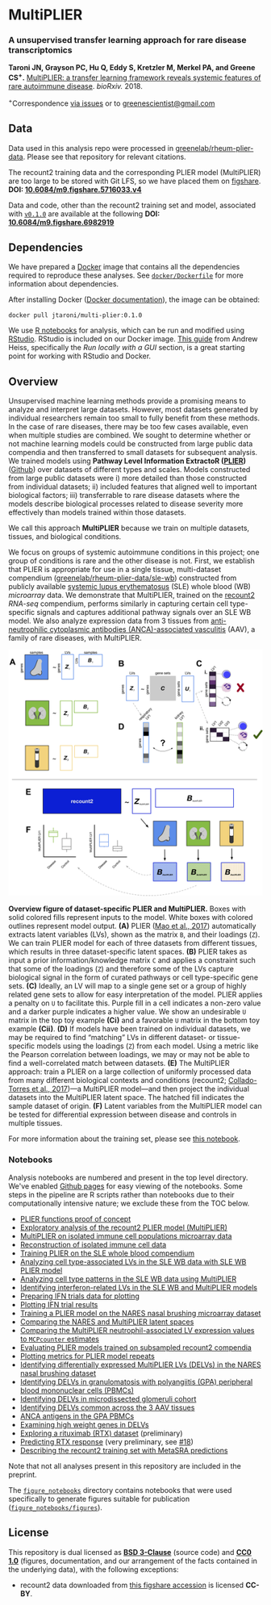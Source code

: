 # MultiPLIER

### A unsupervised transfer learning approach for rare disease transcriptomics

**Taroni JN, Grayson PC, Hu Q, Eddy S, Kretzler M, Merkel PA, and Greene CS<sup>+</sup>.** [MultiPLIER: a transfer learning framework reveals systemic features of rare autoimmune disease](https://doi.org/10.1101/395947). _bioRxiv._ 2018.

<sup>+</sup>Correspondence [via issues](https://github.com/greenelab/multi-plier/issues) or to [greenescientist@gmail.com](mailto:greenescientist@gmail.com)

## Data

Data used in this analysis repo were processed in [greenelab/rheum-plier-data](https://github.com/greenelab/). 
Please see that repository for relevant citations.

The recount2 training data and the corresponding PLIER model (MultiPLIER) are too large to be stored with Git LFS, so we have placed them on [figshare](https://figshare.com/). **DOI: [10.6084/m9.figshare.5716033.v4](https://doi.org/10.6084/m9.figshare.5716033.v4)**

Data and code, other than the recount2 training set and model, associated with [`v0.1.0`](https://github.com/greenelab/multi-plier/tree/v0.1.0) are available at the following **DOI: [10.6084/m9.figshare.6982919](https://doi.org/10.6084/m9.figshare.6982919)**

## Dependencies

We have prepared a [Docker](https://www.docker.com) image that contains all the dependencies required to reproduce these analyses. See [`docker/Dockerfile`](https://github.com/greenelab/multi-plier/blob/eb30c25e236ae8590d275f9d351f804bd922ca0a/docker/Dockerfile) for more information about dependencies. 

After installing Docker ([Docker documentation](https://docs.docker.com)), the image can be obtained:

```
docker pull jtaroni/multi-plier:0.1.0
```

We use [R notebooks](https://rmarkdown.rstudio.com/r_notebooks) for analysis, which can be run and modified using [RStudio](https://www.rstudio.com).
RStudio is included on our Docker image. 
[This guide](https://www.andrewheiss.com/blog/2017/04/27/super-basic-practical-guide-to-docker-and-rstudio/) from Andrew Heiss, specifically the _Run locally with a GUI_ section, is a great starting point for working with RStudio and Docker.

## Overview

Unsupervised machine learning methods provide a promising means to analyze and interpret large datasets. 
However, most datasets generated by individual researchers remain too small to fully benefit from these methods. 
In the case of rare diseases, there may be too few cases available, even when multiple studies are combined. 
We sought to determine whether or not machine learning models could be constructed from large public data compendia and then transferred to small datasets for subsequent analysis. 
We trained models using **Pathway Level Information ExtractoR ([PLIER](https://doi.org/10.1101/116061))** ([Github](https://github.com/wgmao/PLIER)) over datasets of different types and scales. 
Models constructed from large public datasets were 
i) more detailed than those constructed from individual datasets; 
ii) included features that aligned well to important biological factors; 
iii) transferrable to rare disease datasets where the models describe biological processes related to disease severity more effectively than models trained within those datasets. 

We call this approach **MultiPLIER** because we train on multiple datasets, tissues, and biological conditions.

We focus on groups of systemic autoimmune conditions in this project; one group of conditions is rare and the other disease is not. 
First, we establish that PLIER is appropriate for use in a single tissue, multi-dataset compendium ([greenelab/rheum-plier-data/sle-wb](https://github.com/greenelab/rheum-plier-data/tree/master/sle-wb)) constructed from publicly available [systemic lupus erythematosus](https://ghr.nlm.nih.gov/condition/systemic-lupus-erythematosus) (SLE) whole blood (WB) _microarray_ data. 
We demonstrate that MultiPLIER, trained on the [recount2](https://jhubiostatistics.shinyapps.io/recount/) _RNA-seq_ compendium, performs similarly in capturing certain cell type-specific signals and captures additional pathway signals over an SLE WB model.
We also analyze expression data from 3 tissues from [anti-neutrophilic cytoplasmic antibodies (ANCA)-associated vasculitis](https://rarediseases.info.nih.gov/diseases/13011/anca-associated-vasculitis) (AAV), a family of rare diseases, with MultiPLIER.

![](https://github.com/greenelab/multi-plier/blob/master/diagrams/overview_figure.png)

**Overview figure of dataset-specific PLIER and MultiPLIER.** Boxes with solid colored fills represent inputs to the model. White boxes with colored outlines represent model output. 
**(A)** PLIER ([Mao et al., 2017](https://doi.org/10.1101/116061)) automatically extracts latent variables (LVs), shown as the matrix `B`, and their loadings (`Z`). 
We can train PLIER model for each of three datasets from different tissues, which results in three dataset-specific latent spaces. 
**(B)** PLIER takes as input a prior information/knowledge matrix `C` and applies a constraint such that some of the loadings (`Z`) and therefore some of the LVs capture biological signal in the form of curated pathways or cell type-specific gene sets. 
**(C)** Ideally, an LV will map to a single gene set or a group of highly related gene sets to allow for easy interpretation of the model. 
PLIER applies a penalty on `U` to facilitate this. 
Purple fill in a cell indicates a non-zero value and a darker purple indicates a higher value. 
We show an undesirable `U` matrix in the top toy example **(Ci)** and a favorable `U` matrix in the bottom toy example **(Cii)**. **(D)** 
If models have been trained on individual datasets, we may be required to find “matching” LVs in different dataset- or tissue-specific models using the loadings (`Z`) from each model. 
Using a metric like the Pearson correlation between loadings, we may or may not be able to find a well-correlated match between datasets. 
**(E)** The MultiPLIER approach: train a PLIER on a large collection of uniformly processed data from many different biological contexts and conditions (recount2; [Collado-Torres et al., 2017](https://doi.org/10.1038/nbt.3838))—a MultiPLIER model—and then project the individual datasets into the MultiPLIER latent space. 
The hatched fill indicates the sample dataset of origin. 
**(F)** Latent variables from the MultiPLIER model can be tested for differential expression between disease and controls in multiple tissues.

For more information about the training set, please see [this notebook](https://greenelab.github.io/multi-plier/26-describe_recount2.nb.html).

### Notebooks

Analysis notebooks are numbered and present in the top level directory.
We've enabled [Github pages](https://pages.github.com/) for easy viewing of the notebooks.
Some steps in the pipeline are R scripts rather than notebooks due to their computationally intensive nature;
we exclude these from the TOC below.

* [PLIER functions proof of concept](https://greenelab.github.io/multi-plier/01-PLIER_util_proof-of-concept_notebook.nb.html)
* [Exploratory analysis of the recount2 PLIER model (MultiPLIER)](https://greenelab.github.io/multi-plier/02-recount2_PLIER_exploration.nb.html)
* [MultiPLIER on isolated immune cell populations microarray data](https://greenelab.github.io/multi-plier/03-isolated_cell_type_populations.nb.html)
* [Reconstruction of isolated immune cell data](https://greenelab.github.io/multi-plier/04-isolated_immune_cell_reconstruction.nb.html)
* [Training PLIER on the SLE whole blood compendium](https://greenelab.github.io/multi-plier/05-sle-wb_PLIER.nb.html)
* [Analyzing cell type-associated LVs in the SLE WB data with SLE WB PLIER model](https://greenelab.github.io/multi-plier/06-sle-wb_cell_type.nb.html)
* [Analyzing cell type patterns in the SLE WB data using MultiPLIER](https://greenelab.github.io/multi-plier/07-sle_cell_type_recount2_model.nb.html)
* [Identifying interferon-related LVs in the SLE WB and MultiPLIER models](https://greenelab.github.io/multi-plier/08-identify_ifn_LVs.nb.html)
* [Preparing IFN trials data for plotting](https://greenelab.github.io/multi-plier/09-sle_ifn_data_prep.nb.html)
* [Plotting IFN trial results](https://greenelab.github.io/multi-plier/10-sle_ifn_analysis.nb.html)
* [Training a PLIER model on the NARES nasal brushing microarray dataset](https://greenelab.github.io/multi-plier/12-train_NARES_PLIER.nb.html)
* [Comparing the NARES and MultiPLIER latent spaces](https://greenelab.github.io/multi-plier/13-compare_NARES_B.nb.html)
* [Comparing the MultiPLIER neutrophil-associated LV expression values to `MCPcounter` estimates](https://greenelab.github.io/multi-plier/14-NARES_MCPcounter.nb.html)
* [Evaluating PLIER models trained on subsampled recount2 compendia](https://greenelab.github.io/multi-plier/15-evaluate_subsampling.nb.html)
* [Plotting metrics for PLIER model repeats](https://greenelab.github.io/multi-plier/17-plotting_repeat_evals.nb.html)
* [Identifying differentially expressed MultiPLIER LVs (DELVs) in the NARES nasal brushing dataset](https://greenelab.github.io/multi-plier/18-NARES_differential_expression.nb.html)
* [Identifying DELVs in granulomatosis with polyangiitis (GPA) peripheral blood mononuclear cells (PBMCs)](https://greenelab.github.io/multi-plier/19-GPA_blood_differential_expression.nb.html)
* [Identifying DELVs in microdissected glomeruli cohort](https://greenelab.github.io/multi-plier/20-kidney_differential_expression.nb.html)
* [Identifying DELVs common across the 3 AAV tissues](https://greenelab.github.io/multi-plier/21-AAV_DLVE.nb.html)
* [ANCA antigens in the GPA PBMCs](https://greenelab.github.io/multi-plier/22-GPA_blood_top_LVs.nb.html)
* [Examining high weight genes in DELVs](https://greenelab.github.io/multi-plier/23-explore_AAV_recount_LVs.nb.html)
* [Exploring a rituximab (RTX) dataset](https://greenelab.github.io/multi-plier/24-explore_rtx.nb.html) (preliminary)
* [Predicting RTX response](https://greenelab.github.io/multi-plier/25-predict_response.nb.html) (very preliminary, see [#18](https://github.com/greenelab/multi-plier/pull/18))
* [Describing the recount2 training set with MetaSRA predictions](https://greenelab.github.io/multi-plier/26-describe_recount2.nb.html)

Note that not all analyses present in this repository are included in the preprint.

The [`figure_notebooks`](https://github.com/greenelab/multi-plier/tree/master/figure_notebooks) directory contains notebooks that were used specifically to generate figures suitable for publication ([`figure_notebooks/figures`](https://github.com/greenelab/multi-plier/tree/master/figure_notebooks/figures)).

## License 

This repository is dual licensed as **[BSD 3-Clause](https://github.com/greenelab/multi-plier/blob/master/LICENSE_BSD-3.md)** (source code) and **[CC0 1.0](https://github.com/greenelab/multi-plier/blob/master/LICENSE_CC0.md)** (figures, documentation, and our arrangement of the facts contained in the underlying data), with the following exceptions:

* recount2 data downloaded from [this figshare accession](https://doi.org/10.6084/m9.figshare.5716033.v4) is licensed **CC-BY**.
